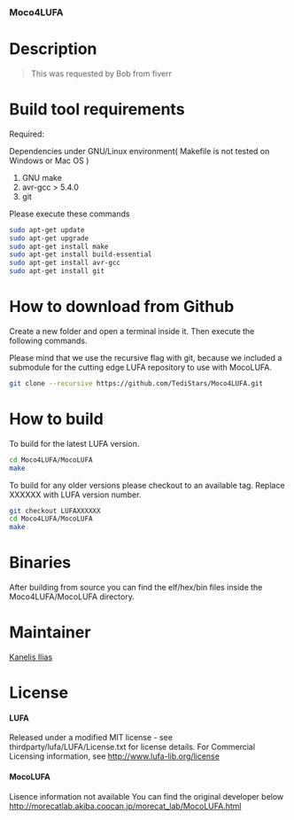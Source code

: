 ### Moco4LUFA

# Description

> This was requested by Bob from fiverr

# Build tool requirements

Required:

Dependencies under GNU/Linux environment( Makefile is not tested on Windows or Mac OS )

1. GNU make
2. avr-gcc > 5.4.0
3. git

Please execute these commands

```sh
sudo apt-get update
sudo apt-get upgrade
sudo apt-get install make
sudo apt-get install build-essential
sudo apt-get install avr-gcc
sudo apt-get install git
```

# How to download from Github

Create a new folder and open a terminal inside it. Then execute the following commands.

Please mind that we use the recursive flag with git, because we included a submodule for the cutting edge LUFA repository to use with MocoLUFA.

```sh
git clone --recursive https://github.com/TediStars/Moco4LUFA.git
```

# How to build

To build for the latest LUFA version.

```sh
cd Moco4LUFA/MocoLUFA
make
```

To build for any older versions please checkout to an available tag.
Replace XXXXXX with LUFA version number.

```sh
git checkout LUFAXXXXXX
cd Moco4LUFA/MocoLUFA
make
```

# Binaries

After building from source you can find the elf/hex/bin files inside the Moco4LUFA/MocoLUFA directory.

# Maintainer

[Kanelis Ilias](mailto:hkanelhs@yahoo.gr)

# License

#### LUFA
Released under a modified MIT license - see thirdparty/lufa/LUFA/License.txt for license details.
For Commercial Licensing information, see http://www.lufa-lib.org/license

#### MocoLUFA
Lisence information not available
You can find the original developer below
http://morecatlab.akiba.coocan.jp/morecat_lab/MocoLUFA.html
